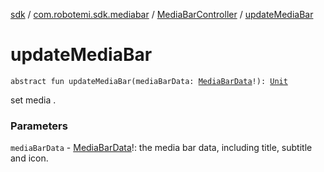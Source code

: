 [sdk](../../index.md) / [com.robotemi.sdk.mediabar](../index.md) / [MediaBarController](index.md) / [updateMediaBar](./update-media-bar.md)

# updateMediaBar

`abstract fun updateMediaBar(mediaBarData: `[`MediaBarData`](../-media-bar-data/index.md)`!): `[`Unit`](https://kotlinlang.org/api/latest/jvm/stdlib/kotlin/-unit/index.html)

set media .

### Parameters

`mediaBarData` - [MediaBarData](../-media-bar-data/index.md)!: the media bar data, including title, subtitle and icon.
